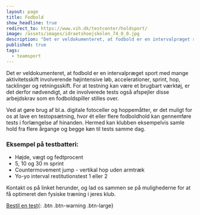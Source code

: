 ```yaml
---
layout: page
title: Fodbold
show_headline: true
redirect_to: https://www.vih.dk/testcenter/holdsport/
image: /assets/images/idraetshoejskolen_74_0_0.jpg
description: "Det er veldokumenteret, at fodbold er en intervalpræget sport med mange aktivitetsskift involverende højintensive løb, accelerationer, sprint, hop, tacklinger og retningsskift."
published: true
tags:
  - teamsport
---
```


Det er veldokumenteret, at fodbold er en intervalpræget sport med mange aktivitetsskift involverende højintensive løb, accelerationer, sprint, hop, tacklinger og retningsskift. For at testning kan være et brugbart værktøj, er det derfor nødvendigt, at de involverede tests også afspejler disse arbejdskrav som en fodboldspiller stilles over.

Ved at gøre brug af bl.a. digitale fotoceller og hoppemåtter, er det muligt for os at lave en testopsætning, hvor ét eller flere fodboldhold kan gennemføre tests i forlængelse af hinanden. Hermed kan klubben eksempelvis samle hold fra flere årgange og begge køn til tests samme dag.

### Eksempel på testbatteri:

- Højde, vægt og fedtprocent
- 5, 10 og 30 m sprint
- Countermovement jump - vertikal hop uden armtræk
- Yo-yo interval restitutionstest 1 eller 2

Kontakt os på linket herunder, og lad os sammen se på mulighederne for at få optimeret den fysiske træning i jeres klub.

[Bestil en test](/kontakt){: .btn .btn-warning .btn-large}
